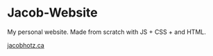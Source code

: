 # Jacob-Website

My personal website. Made from scratch with JS + CSS + and HTML. 

[jacobhotz.ca](https://jacobhotz.ca)
